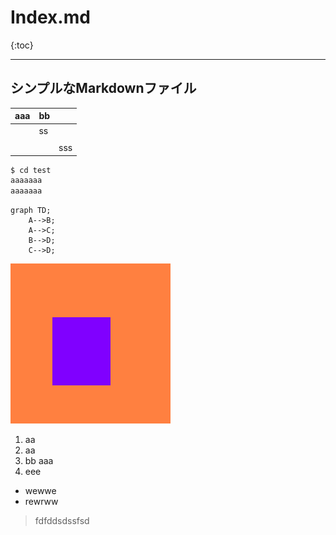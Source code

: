 # Index.md

{:toc}

------

## シンプルなMarkdownファイル

| aaa  | bb   |      |
| ---- | ---- | :--- |
|      | ss   |      |
|      |      |      |
|      |      | sss  |



```bash
$ cd test
aaaaaaa
aaaaaaa
```



```mermaid
graph TD;
    A-->B;
    A-->C;
    B-->D;
    C-->D;
```



![image-20221026174642096](assets/image-20221026174642096.png)

1. aa
2. aa
3. bb
   aaa
4. eee



- wewwe
- rewrww



> fdfddsdssfsd